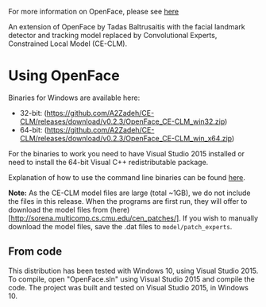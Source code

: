 For more information on OpenFace, please see [here](https://github.com/TadasBaltrusaitis/OpenFace/)

An extension of OpenFace by Tadas Baltrusaitis with the facial landmark detector and tracking model replaced by Convolutional Experts, Constrained Local Model (CE-CLM).

# Using OpenFace

Binaries for Windows are available here:

- 32-bit: (https://github.com/A2Zadeh/CE-CLM/releases/download/v0.2.3/OpenFace_CE-CLM_win32.zip)
- 64-bit: (https://github.com/A2Zadeh/CE-CLM/releases/download/v0.2.3/OpenFace_CE-CLM_win_x64.zip)

For the binaries to work you need to have Visual Studio 2015 installed or need to install the 64-bit Visual C++ redistributable package.

Explanation of how to use the command line binaries can be found [here](https://github.com/TadasBaltrusaitis/OpenFace/wiki/Command-line-arguments).

**Note:** As the CE-CLM model files are large (total ~1GB), we do not include the files in this release. When the programs are first run, they will offer to download the model files from (here)[http://sorena.multicomp.cs.cmu.edu/cen_patches/]. If you wish to manually download the model files, save the .dat files to `model/patch_experts`.

## From code

This distribution has been tested with Windows 10, using Visual Studio 2015. To compile, open "OpenFace.sln" using Visual Studio 2015 and compile the code. The project was built and tested on Visual Studio 2015, in Windows 10.